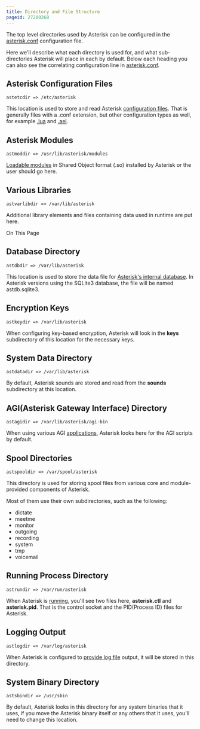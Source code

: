 ```yaml
---
title: Directory and File Structure
pageid: 27200268
---
```


The top level directories used by Asterisk can be configured in the [asterisk.conf](/Configuration/Core-Configuration/Asterisk-Main-Configuration-File) configuration file.

Here we'll describe what each directory is used for, and what sub-directories Asterisk will place in each by default. Below each heading you can also see the correlating configuration line in [asterisk.conf](/Configuration/Core-Configuration/Asterisk-Main-Configuration-File).

Asterisk Configuration Files
----------------------------

```
astetcdir => /etc/asterisk

```

This location is used to store and read Asterisk [configuration files](/Fundamentals/Asterisk-Configuration/Asterisk-Configuration-Files). That is generally files with a .conf extension, but other configuration types as well, for example [.lua](/Configuration/Dialplan/Lua-Dialplan-Configuration) and [.ael](/Configuration/Dialplan/Asterisk-Extension-Language-AEL).

Asterisk Modules
----------------

```
astmoddir => /usr/lib/asterisk/modules

```

[Loadable modules](/Fundamentals/Asterisk-Architecture/Types-of-Asterisk-Modules) in Shared Object format (.so) installed by Asterisk or the user should go here.

Various Libraries
-----------------

```
astvarlibdir => /var/lib/asterisk

```

Additional library elements and files containing data used in runtime are put here.

On This Page

Database Directory
------------------

```
astdbdir => /var/lib/asterisk

```

This location is used to store the data file for [Asterisk's internal database](/Fundamentals/Asterisk-Internal-Database). In Asterisk versions using the SQLite3 database, the file will be named astdb.sqlite3.

Encryption Keys
---------------

```
astkeydir => /var/lib/asterisk

```

When configuring key-based encryption, Asterisk will look in the **keys** subdirectory of this location for the necessary keys.

System Data Directory
---------------------

```
astdatadir => /var/lib/asterisk

```

By default, Asterisk sounds are stored and read from the **sounds** subdirectory at this location.

AGI(Asterisk Gateway Interface) Directory
-----------------------------------------

```
astagidir => /var/lib/asterisk/agi-bin

```

When using various AGI [applications](/latest_api/API_Documentation/Dialplan_Applications/AGI), Asterisk looks here for the AGI scripts by default.

Spool Directories
-----------------

```
astspooldir => /var/spool/asterisk

```

This directory is used for storing spool files from various core and module-provided components of Asterisk.

Most of them use their own subdirectories, such as the following:

* dictate
* meetme
* monitor
* outgoing
* recording
* system
* tmp
* voicemail

Running Process Directory
-------------------------

```
astrundir => /var/run/asterisk

```

When Asterisk is [running](/Operation/Running-Asterisk), you'll see two files here, **asterisk.ctl** and **asterisk.pid**. That is the control socket and the PID(Process ID) files for Asterisk.

Logging Output
--------------

```
astlogdir => /var/log/asterisk

```

When Asterisk is configured to [provide log file](/Operation/Logging) output, it will be stored in this directory.

System Binary Directory
-----------------------

```
astsbindir => /usr/sbin

```

By default, Asterisk looks in this directory for any system binaries that it uses, if you move the Asterisk binary itself or any others that it uses, you'll need to change this location.  


